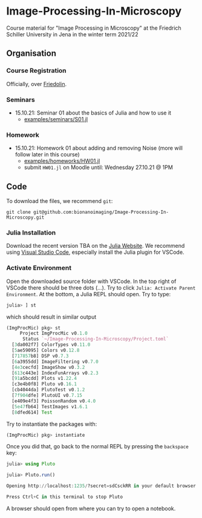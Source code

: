 # Image-Processing-In-Microscopy
Course material for "Image Processing in Microscopy" at the Friedrich Schiller University in Jena in the winter term 2021/22

## Organisation

### Course Registration
Officially, over [Friedolin](https://friedolin.uni-jena.de/qisserver/rds?state=verpublish&status=init&vmfile=no&publishid=187964&moduleCall=webInfo&publishConfFile=webInfo&publishSubDir=veranstaltung).

### Seminars
* 15.10.21: Seminar 01 about the basics of Julia and how to use it
     * [examples/seminars/S01.jl](examples/seminars/S01.jl)


### Homework
* 15.10.21: Homework 01 about adding and removing Noise (more will follow later in this course)
     * [examples/homeworks/HW01.jl](examples/homeworks/HW01.jl)
     * submit `HW01.jl` on Moodle until: Wednesday 27.10.21 @ 1PM 

## Code
To download the files, we recommend `git`:
```
git clone git@github.com:bionanoimaging/Image-Processing-In-Microscopy.git
```

### Julia Installation
Download the recent version TBA on the [Julia Website](https://julialang.org/downloads/).
We recommend using [Visual Studio Code](https://www.julia-vscode.org/), especially install the Julia plugin for VSCode.


### Activate Environment
Open the downloaded source folder with VSCode.
In the top right of VSCode there should be three dots (...). Try to click `Julia: Activate Parent Environment`.
At the bottom, a Julia REPL should open.
Try to type:
```julia
julia> ] st
```
which should result in similar output
```julia
(ImgProcMic) pkg> st
     Project ImgProcMic v0.1.0
      Status `~/Image-Processing-In-Microscopy/Project.toml`
  [3da002f7] ColorTypes v0.11.0
  [5ae59095] Colors v0.12.8
  [717857b8] DSP v0.7.3
  [6a3955dd] ImageFiltering v0.7.0
  [4e3cecfd] ImageShow v0.3.2
  [613c443e] IndexFunArrays v0.2.3
  [91a5bcdd] Plots v1.22.4
  [c3e4b0f8] Pluto v0.16.1
  [cb4044da] PlutoTest v0.1.2
  [7f904dfe] PlutoUI v0.7.15
  [e409e4f3] PoissonRandom v0.4.0
  [5e47fb64] TestImages v1.6.1
  [8dfed614] Test
```

Try to instantiate the packages with:
```julia
(ImgProcMic) pkg> instantiate
```
Once you did that, go back to the normal REPL by pressing the `backspace` key:
```julia
julia> using Pluto

julia> Pluto.run()

Opening http://localhost:1235/?secret=sdCsckRR in your default browser... ~ have fun!

Press Ctrl+C in this terminal to stop Pluto
```

A browser should open from where you can try to open a notebook.
